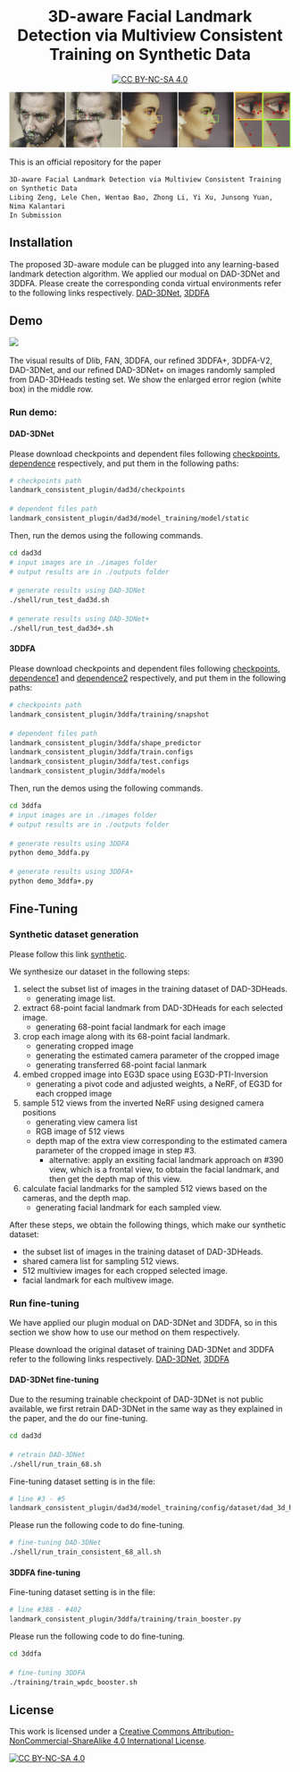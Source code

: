 <div align="center">

# 3D-aware Facial Landmark Detection via Multiview Consistent Training on Synthetic Data

[![CC BY-NC-SA 4.0][cc-by-nc-sa-shield]][cc-by-nc-sa]

</div>

![](./dad3d/readme_imgs/teaser_v3.png)

This is an official repository for the paper 
```
3D-aware Facial Landmark Detection via Multiview Consistent Training on Synthetic Data
Libing Zeng, Lele Chen, Wentao Bao, Zhong Li, Yi Xu, Junsong Yuan, Nima Kalantari
In Submission
```


## Installation
The proposed 3D-aware module can be plugged into any learning-based landmark detection algorithm. 
We applied our modual on DAD-3DNet and 3DDFA.
Please create the corresponding conda virtual environments refer to the following links respectively.
[DAD-3DNet](https://github.com/PinataFarms/DAD-3DHeads), 
[3DDFA](https://github.com/cleardusk/3DDFA)



## Demo
![](./dad3d/readme_imgs/all_compare.png)

The visual results of Dlib, FAN, 3DDFA, our refined 3DDFA+, 3DDFA-V2, DAD-3DNet, and our refined
DAD-3DNet+ on images randomly sampled from DAD-3DHeads testing set. We show the enlarged error region (white box) in the
middle row.

### Run demo:

#### DAD-3DNet
Please download checkpoints and dependent files following 
[checkpoints](https://drive.google.com/drive/folders/1JmdZwcweivDXx5_Q37TfsHQq9JogWmzo?usp=share_link), 
[dependence](https://drive.google.com/file/d/1uTuT8J7PN6YqW8XxXcCAp4Dy2pkO6Ngs/view?usp=share_link) respectively, and put them in the following paths:
```bash
# checkpoints path
landmark_consistent_plugin/dad3d/checkpoints

# dependent files path
landmark_consistent_plugin/dad3d/model_training/model/static
```

Then, run the demos using the following commands.

```bash
cd dad3d
# input images are in ./images folder
# output results are in ./outputs folder

# generate results using DAD-3DNet
./shell/run_test_dad3d.sh

# generate results using DAD-3DNet+
./shell/run_test_dad3d+.sh
```

#### 3DDFA
Please download checkpoints and dependent files following 
[checkpoints](https://drive.google.com/file/d/1l4Mh6F19ZSYHWuSNrMB-TXRqA2RzqlOu/view?usp=share_link), 
[dependence1](https://drive.google.com/file/d/1FI7qdbAkr5fauSazP5hNS4XUXvi7xVoD/view?usp=share_link) and 
[dependence2](https://drive.google.com/file/d/1l4Mh6F19ZSYHWuSNrMB-TXRqA2RzqlOu/view?usp=share_link) respectively, and put them in the following paths:

```bash
# checkpoints path
landmark_consistent_plugin/3ddfa/training/snapshot

# dependent files path
landmark_consistent_plugin/3ddfa/shape_predictor
landmark_consistent_plugin/3ddfa/train.configs
landmark_consistent_plugin/3ddfa/test.configs
landmark_consistent_plugin/3ddfa/models

```

Then, run the demos using the following commands.

```bash
cd 3ddfa
# input images are in ./images folder
# output results are in ./outputs folder

# generate results using 3DDFA
python demo_3ddfa.py

# generate results using 3DDFA+
python demo_3ddfa+.py
```

## Fine-Tuning

### Synthetic dataset generation

Please follow this link [synthetic](https://github.com/libingzeng/EG3D_Inversion).

We synthesize our dataset in the following steps:
1. select the subset list of images in the training dataset of DAD-3DHeads.
    - generating image list.
2. extract 68-point facial landmark from DAD-3DHeads for each selected image.
    - generating 68-point facial landmark for each image
3. crop each image along with its 68-point facial landmark.
    - generating cropped image
    - generating the estimated camera parameter of the cropped image
    - generating transferred 68-point facial lanmark
4. embed cropped image into EG3D space using EG3D-PTI-Inversion
    - generating a pivot code and adjusted weights, a NeRF, of EG3D for each cropped image
5. sample 512 views from the inverted NeRF using designed camera positions
    - generating view camera list
    - RGB image of 512 views
    - depth map of the extra view corresponding to the estimated camera parameter of the cropped image in step #3.
        - alternative: apply an exsiting facial landmark approach on #390 view, which is a frontal view, to obtain the facial landmark, and then get the depth map of this view.
6. calculate facial landmarks for the sampled 512 views based on the cameras, and the depth map.
    - generating facial landmark for each sampled view.

After these steps, we obtain the following things, which make our synthetic dataset:
* the subset list of images in the training dataset of DAD-3DHeads.
* shared camera list for sampling 512 views.
* 512 multiview images for each cropped selected image.
* facial landmark for each multivew image.


### Run fine-tuning

We have applied our plugin modual on DAD-3DNet and 3DDFA, so in this section we show how to use our method on them respectively.

Please download the original dataset of training DAD-3DNet and 3DDFA refer to the following links respectively.
[DAD-3DNet](https://github.com/PinataFarms/DAD-3DHeads), 
[3DDFA](https://github.com/cleardusk/3DDFA)

#### DAD-3DNet fine-tuning
Due to the resuming trainable checkpoint of DAD-3DNet is not public available, we first retrain DAD-3DNet in the same way as they explained in the paper, and the do our fine-tuning.

```bash
cd dad3d

# retrain DAD-3DNet
./shell/run_train_68.sh

```

Fine-tuning dataset setting is in the file:
```bash
# line #3 - #5
landmark_consistent_plugin/dad3d/model_training/config/dataset/dad_3d_heads_consistent_68.yaml
```

Please run the following code to do fine-tuning.
```bash
# fine-tuning DAD-3DNet
./shell/run_train_consistent_68_all.sh
```

#### 3DDFA fine-tuning

Fine-tuning dataset setting is in the file:
```bash
# line #388 - #402
landmark_consistent_plugin/3ddfa/training/train_booster.py
```

Please run the following code to do fine-tuning.
```bash
cd 3ddfa

# fine-tuning 3DDFA
./training/train_wpdc_booster.sh
```


## License

This work is licensed under a
[Creative Commons Attribution-NonCommercial-ShareAlike 4.0 International License][cc-by-nc-sa].

[![CC BY-NC-SA 4.0][cc-by-nc-sa-image]][cc-by-nc-sa]

[cc-by-nc-sa]: http://creativecommons.org/licenses/by-nc-sa/4.0/
[cc-by-nc-sa-image]: https://licensebuttons.net/l/by-nc-sa/4.0/88x31.png
[cc-by-nc-sa-shield]: https://img.shields.io/badge/License-CC%20BY--NC--SA%204.0-lightgrey.svg
